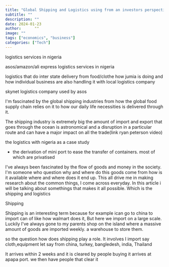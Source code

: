 ```yaml
---
title: "Global Shipping and Logistics using from an investors perspective here in nigeria"
subtitle: ""
description: ""
date: 2024-01-23
author:      ""
image: ""
tags: ["economics", "business"]
categories: ["Tech"]
---
```


logistics services in nigeria

asos/amazon/ali express logistics services in nigeria

logistics that do inter state delivery from food/clothe how jumia is doing and how individual business are also handling it with local logistics company

skynet logistics company used by asos

I'm fascinated by the global shipping industries from how the global food supply chain relies on it to how our daily life necessities is delivered through it.

The shipping industry is extremely big the amount of import and export that goes through the ocean is astronomical and a disruption in a particular route and can have a major impact on all the trade(link ryan peterson video)

the logistics with nigeria as a case study

- the derivation of mini port to ease the transfer of containers. most of which are privatised

I've always been fascinated by the flow of goods and money in the society. I'm someone who question why and where do this goods come from how is it available where and where does it end up. This all drive me in making research about the common things, I come across everyday. In this article i will be talking about somethings that makes it all possible. Which is the shipping and logistics

Shipping

Shipping is an interesting term because for example ican go to china to import can of like how walmart does it, But here we import on a large scale. Luckily I've always gone to my parents shop on the island where a massive amount of goods are imported weekly. a warehouse to store them.

so the question how does shipping play a role. It involves I import say cloth,equipment let say from china, turkey, bangledesh, india, Thailand

It arrives within 2 weeks and it is cleared by people buying it arrives at apapa port. we then have people that clear it
